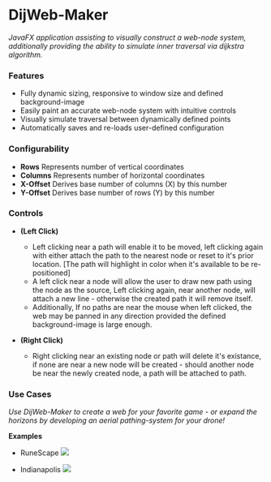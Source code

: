 # DijWeb-Maker
_JavaFX application assisting to visually construct a web-node system, additionally providing the ability to simulate inner traversal via dijkstra algorithm._

### Features ###
- Fully dynamic sizing, responsive to window size and defined background-image
- Easily paint an accurate web-node system with intuitive controls
- Visually simulate traversal between dynamically defined points 
- Automatically saves and re-loads user-defined configuration

### Configurability ###
* **Rows** Represents number of vertical coordinates
* **Columns** Represents number of horizontal coordinates
* **X-Offset** Derives base number of columns (X) by this number
* **Y-Offset** Derives base number of rows (Y) by this number

### Controls ###
* **(Left Click)**
  * Left clicking near a path will enable it to be moved, left clicking again with either attach the path to the nearest node or reset to it's prior location. [The path will highlight in color when it's available to be re-positioned]
  * A left click near a node will allow the user to draw new path using the node as the source, Left clicking again, near another node, will attach a new line - otherwise the created path it will remove itself.
  * Additionally, If no paths are near the mouse when left clicked, the web may be panned in any direction provided the defined background-image is large enough.
  
* **(Right Click)**
  * Right clicking near an existing node or path will delete it's existance, if none are near a new node will be created - should another node be near the newly created node, a path will be attached to path.
  

### Use Cases ###
_Use DijWeb-Maker to create a web for your favorite game - or expand the horizons by developing an aerial pathing-system for your drone!_

**Examples**
* RuneScape
![](osrs.gif)

* Indianapolis
![](indy.gif)
